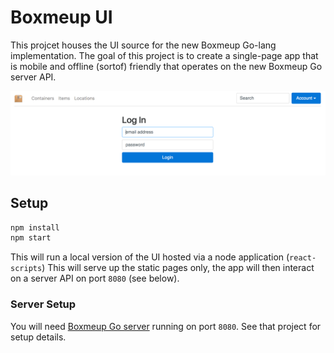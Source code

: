 # Boxmeup UI

This projcet houses the UI source for the new Boxmeup Go-lang implementation. The goal of this project is to create a single-page app that is
mobile and offline (sortof) friendly that operates on the new Boxmeup Go server API.

![Screenshot](docs/screenshot.png)

## Setup

```bash
npm install
npm start
```

This will run a local version of the UI hosted via a node application (`react-scripts`) This will serve up the static pages only,
the app will then interact on a server API on port `8080` (see below).

### Server Setup

You will need [Boxmeup Go server](https://github.com/cjsaylor/boxmeup-go) running on port `8080`. See that project for setup details.
